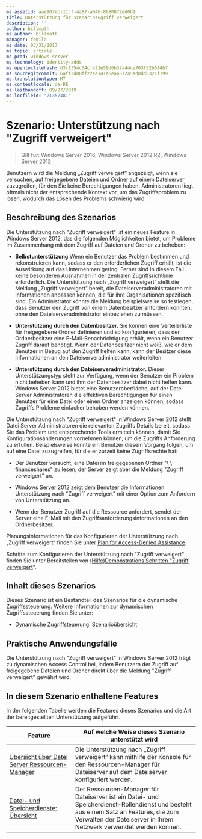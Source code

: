 ```yaml
---
ms.assetid: aae907eb-11cf-4a87-a046-8680872ed0b1
title: Unterstützung für szenariozugriff verweigert
description: ''
author: billmath
ms.author: billmath
manager: femila
ms.date: 05/31/2017
ms.topic: article
ms.prod: windows-server
ms.technology: identity-adds
ms.openlocfilehash: d3c1354c54cf421e59d6b37a44ce703f52b6f4b7
ms.sourcegitcommit: 6aff3d88ff22ea141a6ea6572a5ad8dd6321f199
ms.translationtype: MT
ms.contentlocale: de-DE
ms.lasthandoff: 09/27/2019
ms.locfileid: "71357481"
---
```

# <a name="scenario-access-denied-assistance"></a>Szenario: Unterstützung nach "Zugriff verweigert"

>Gilt für: Windows Server 2016, Windows Server 2012 R2, Windows Server 2012

Benutzern wird die Meldung „Zugriff verweigert“ angezeigt, wenn sie versuchen, auf freigegebene Dateien und Ordner auf einem Dateiserver zuzugreifen, für den Sie keine Berechtigungen haben. Administratoren liegt oftmals nicht der entsprechende Kontext vor, um das Zugriffsproblem zu lösen, wodurch das Lösen des Problems schwierig wird.  
  
## <a name="scenario-description"></a>Beschreibung des Szenarios  
Die Unterstützung nach "Zugriff verweigert" ist ein neues Feature in Windows Server 2012, das die folgenden Möglichkeiten bietet, um Probleme im Zusammenhang mit dem Zugriff auf Dateien und Ordner zu beheben:  
  
-   **Selbstunterstützung** Wenn ein Benutzer das Problem bestimmen und rekonstruieren kann, sodass er den erforderlichen Zugriff erhält, ist die Auswirkung auf das Unternehmen gering. Ferner sind in diesem Fall keine besonderen Ausnahmen in der zentralen Zugriffsrichtlinie erforderlich. Die Unterstützung nach „Zugriff verweigert“ stellt die Meldung „Zugriff verweigert“ bereit, die Dateiserveradministratoren mit Informationen anpassen können, die für ihre Organisationen spezifisch sind. Ein Administrator könnte die Meldung beispielsweise so festlegen, dass Benutzer den Zugriff von einem Datenbesitzer anfordern könnten, ohne den Dateiserveradministrator einbeziehen zu müssen.  
  
-   **Unterstützung durch den Datenbesitzer.** Sie können eine Verteilerliste für freigegebene Ordner definieren und so konfigurieren, dass der Ordnerbesitzer eine E-Mail-Benachrichtigung erhält, wenn ein Benutzer Zugriff darauf benötigt. Wenn der Datenbesitzer nicht weiß, wie er dem Benutzer in Bezug auf den Zugriff helfen kann, kann der Besitzer diese Informationen an den Dateiserveradministrator weiterleiten.  
  
-   **Unterstützung durch den Dateiserveradministrator.** Dieser Unterstützungstyp steht zur Verfügung, wenn der Benutzer ein Problem nicht beheben kann und ihm der Datenbesitzer dabei nicht helfen kann.  Windows Server 2012 bietet eine Benutzeroberfläche, auf der Datei Server Administratoren die effektiven Berechtigungen für einen Benutzer für eine Datei oder einen Ordner anzeigen können, sodass Zugriffs Probleme einfacher behoben werden können.  
  
Die Unterstützung nach "Zugriff verweigert" in Windows Server 2012 stellt Datei Server Administratoren die relevanten Zugriffs Details bereit, sodass Sie das Problem und entsprechende Tools ermitteln können, damit Sie Konfigurationsänderungen vornehmen können, um die Zugriffs Anforderung zu erfüllen. Beispielsweise könnte ein Benutzer diesem Vorgang folgen, um auf eine Datei zuzugreifen, für die er zurzeit keine Zugriffsrechte hat:  
  
-   Der Benutzer versucht, eine Datei im freigegebenen Ordner "\\ \ financeshares" zu lesen, der Server zeigt aber die Meldung "Zugriff verweigert" an.  
  
-    Windows Server 2012 zeigt dem Benutzer die Informationen Unterstützung nach "Zugriff verweigert" mit einer Option zum Anfordern von Unterstützung an.  
  
-   Wenn der Benutzer Zugriff auf die Ressource anfordert, sendet der Server eine E-Mail mit den Zugriffsanforderungsinformationen an den Ordnerbesitzer.  
  
Planungsinformationen für das Konfigurieren der Unterstützung nach „Zugriff verweigert“ finden Sie unter [Plan for Access-Denied Assistance](assetId:///b169f0a4-8b97-4da8-ae4a-c8f1986d19e1).  
  
Schritte zum Konfigurieren der Unterstützung nach "Zugriff verweigert" finden Sie unter Bereitstellen von [ &#40;Hilfe&#41;Demonstrations Schritten "Zugriff verweigert](Deploy-Access-Denied-Assistance--Demonstration-Steps-.md)".  
  
## <a name="in-this-scenario"></a>Inhalt dieses Szenarios  
Dieses Szenario ist ein Bestandteil des Szenarios für die dynamische Zugriffssteuerung. Weitere Informationen zur dynamischen Zugriffssteuerung finden Sie unter:  
  
-   [Dynamische Zugriffsteuerung: Szenarioübersicht](Dynamic-Access-Control--Scenario-Overview.md)  
  
## <a name="practical-applications"></a>Praktische Anwendungsfälle  
Die Unterstützung nach "Zugriff verweigert" in Windows Server 2012 trägt zu dynamischen Access Control bei, indem Benutzern der Zugriff auf freigegebene Dateien und Ordner direkt über die Meldung "Zugriff verweigert" gewährt wird.  
  
## <a name="BKMK_NEW"></a>In diesem Szenario enthaltene Features  
In der folgenden Tabelle werden die Features dieses Szenarios und die Art der bereitgestellten Unterstützung aufgeführt.  
  
|Feature|Auf welche Weise dieses Szenario unterstützt wird|  
|-----------|---------------------------------|  
|[Übersicht über Datei Server Ressourcen-Manager](https://technet.microsoft.com/library/hh831701.aspx)|Die Unterstützung nach „Zugriff verweigert“ kann mithilfe der Konsole für den Ressourcen-Manager für Dateiserver auf dem Dateiserver konfiguriert werden.|  
|[Datei- und Speicherdienste: Übersicht](https://technet.microsoft.com/library/hh831487.aspx)|Der Ressourcen-Manager für Dateiserver ist ein Datei- und Speicherdienst-Rollendienst und besteht aus einem Satz an Features, die zum Verwalten der Dateiserver in Ihrem Netzwerk verwendet werden können.|  
  


